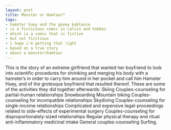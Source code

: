 ```yaml
---
layout: post
title: Manster or Hamtaur?
tags:
- hamster huey and the gooey kablooie
- is a ficticious comic in calvin and hobbes
- which is a comic that is fiction
- but not ficitious
- i hope i'm getting that right
- based on a true story
- about a manster/hamtaur
---
```

This is the story of an extreme girlfriend that wanted her boyfriend to look into scientific procedures for shrinking and merging his body with a hamster’s in order to carry him around in her pocket and call him Hamster Huey, and of the grotesque boyfriend that resulted thereof. These are some of the activities they did together afterwards:
Skiing
Couples-counseling for partial-human relationships
Snowboarding
Mountain biking
Couples-counseling for incompatible relationships
Skydiving
Couples-counseling for single-income relationships
Complicated and expensive legal-proceedings related to side-effects of experimental surgery
Couples-counseling for disproportionately-sized relationships
Regular physical therapy and ritual anti-inflammatory medicinal intake
General couples-counseling
Surfing.










